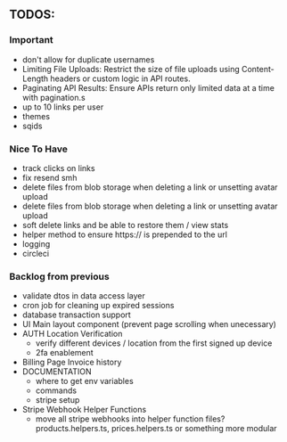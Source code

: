 ## TODOS:

### Important

- don't allow for duplicate usernames
- Limiting File Uploads: Restrict the size of file uploads using Content-Length headers or custom logic in API routes.
- Paginating API Results: Ensure APIs return only limited data at a time with pagination.s
- up to 10 links per user
- themes
- sqids

### Nice To Have

- track clicks on links
- fix resend smh
- delete files from blob storage when deleting a link or unsetting avatar upload
- delete files from blob storage when deleting a link or unsetting avatar upload
- soft delete links and be able to restore them / view stats
- helper method to ensure https:// is prepended to the url
- logging
- circleci

### Backlog from previous

- validate dtos in data access layer
- cron job for cleaning up expired sessions
- database transaction support
- UI Main layout component (prevent page scrolling when unecessary)
- AUTH Location Verification
  - verify different devices / location from the first signed up device
  - 2fa enablement
- Billing Page Invoice history
- DOCUMENTATION
  - where to get env variables
  - commands
  - stripe setup
- Stripe Webhook Helper Functions
  - move all stripe webhooks into helper function files? products.helpers.ts, prices.helpers.ts or something more modular
